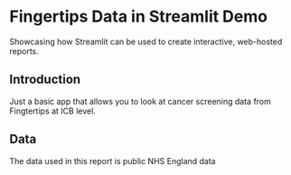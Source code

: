 # Fingertips Data in Streamlit Demo

Showcasing how Streamlit can be used to create interactive, web-hosted reports.

## Introduction

Just a basic app that allows you to look at cancer screening data from Fingtertips at ICB level.

## Data

The data used in this report is public NHS England data
